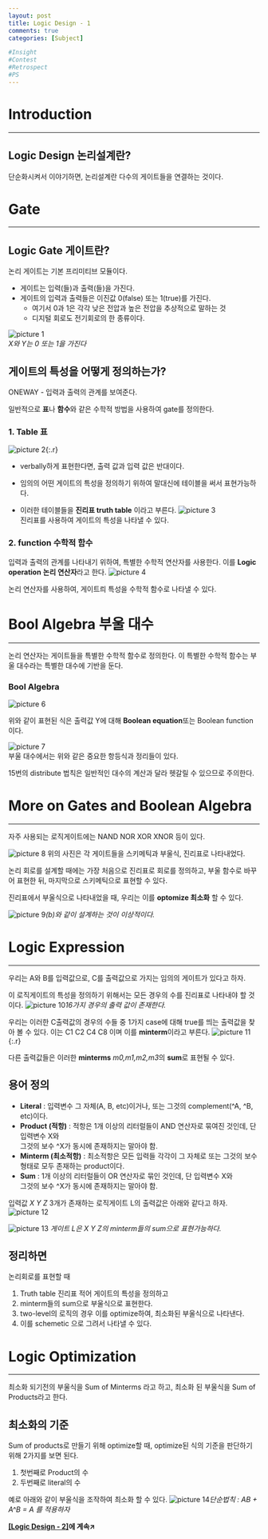 ```yaml
---
layout: post
title: Logic Design - 1
comments: true
categories: [Subject]

#Insight
#Contest
#Retrospect
#PS
---
```



# Introduction
---
Logic Design 논리설계란?
---
단순화시켜서 이야기하면, 논리설계란 다수의 게이트들을 연결하는 것이다.

# Gate
---

Logic Gate 게이트란?
---
논리 게이트는 기본 프리미티브 모듈이다.
- 게이트는 입력(들)과 출력(들)을 가진다.
- 게이트의 입력과 출력들은 이진값 0(false) 또는 1(true)를 가진다.
  - 여기서 0과 1은 각각 낮은 전압과 높은 전압을 추상적으로 말하는 것
  - 디지털 회로도 전기회로의 한 종류이다.


![picture 1](../images/6a67532baa2e45c5331150430e32758889eef34f92eeb9e313a0e4d4294ff650.png)  
<em class="fig">X와 Y는 0 또는 1을 가진다</em>

게이트의 특성을 어떻게 정의하는가?
---
ONEWAY - 입력과 출력의 관계를 보여준다.

일반적으로 **표**나 **함수**와 같은 수학적 방법을 사용하여 gate를 정의한다.

### 1. Table 표


![picture 2](../images/90ce69c901291ca32b52a9719c078bdd979621c21799eb89b41efe8edae6a560.png){:.r}
- verbally하게 표현한다면, 출력 값과 입력 값은 반대이다.
- 임의의 어떤 게이트의 특성을 정의하기 위하여 말대신에 테이블을 써서 표현가능하다.

- 이러한 테이블들을 **진리표 truth table** 이라고 부른다.
  ![picture 3](../images/c4ffd04d7243a159a972870787f7430964054c8fbcd654c0cd4a7acdd22c25c8.png)  
진리표를 사용하여 게이트의 특성을 나타낼 수 있다.

### 2. function 수학적 함수

입력과 출력의 관계를 나타내기 위하여, 특별한 수학적 연산자를 사용한다.
이를 **Logic operation** **논리 연산자**라고 한다.
![picture 4](../images/b97d446da4eb7ce0e364c84f95d0654382b2a1349d05e75e887240d0fbda07f0.png)  

논리 연산자를 사용하여, 게이트릐 특성을 수학적 함수로 나타낼 수 있다.


# Bool Algebra 부울 대수
---
논리 연산자는 게이트들을 특별한 수학적 함수로 정의한다.
이 특별한 수학적 함수는 부울 대수라는 특별한 대수에 기반을 둔다.

### Bool Algebra
![picture 6](../images/56af5a0eb2becc4216840746ab3a9c4277145a292e017067b0eee186793e5c0a.png)  

위와 같이 표현된 식은 출력값 Y에 대해 **Boolean equation**또는 Boolean function이다.


![picture 7](../images/8e5c9f95d2a44a72d6c7d4e366da54c6c9a5b92163046a7935bcc82066e63a3f.png)  
부울 대수에서는 위와 같은 중요한 항등식과 정리들이 있다.

15번의 distribute 법칙은 일반적인 대수의 계산과 달라 헷갈릴 수 있으므로 주의한다.

# More on Gates and Boolean Algebra
---
자주 사용되는 로직게이트에는 NAND NOR XOR XNOR 등이 있다.

![picture 8](../images/87e3679e67033a69c8e8ec549ad21d33be927421272ec14ab1975e8111eab0e3.png)
위의 사진은 각 게이트들을 스키메틱과 부울식, 진리표로 나타내었다.

논리 회로를 설계할 때에는 가장 처음으로 진리표로 회로를 정의하고, 부울 함수로 바꾸어 표현한 뒤, 마지막으로 스키메틱으로 표현할 수 있다.

진리표에서 부울식으로 나타내었을 때, 우리는 이를 **optomize 최소화** 할 수 있다.

![picture 9](../images/2da0767899de30fb04bfe3bbcd91fc2166d71c0416fc60c5f44e88620d15bb76.png)*(b)와 같이 설계하는 것이 이상적이다.*

# Logic Expression
---

우리는 A와 B를 입력값으로, C를 출력값으로 가지는 임의의 게이트가 있다고 하자.

이 로직게이트의 특성을 정의하기 위해서는 모든 경우의 수를 진리표로 나타내야 할 것이다.
![picture 10](../images/0c916555d097f98006ac1ddc1acddd900040d1e72f8666607dfb1adae941736b.png)*16가지 경우의 출력 값이 존재한다.*

우리는 이러한 C출력값의 경우의 수들 중 1가지 case에 대해 true를 띄는 출력값을 찾아 볼 수 있다.
이는 C1 C2 C4 C8 이며 이를 **minterm**이라고 부른다.
![picture 11](../images/b6245441f8c3200cc79cb75f656febada85b34657fee58b35f412d8368dd691d.png){:.r} 

다른 출력값들은 이러한 **minterms** *m0,m1,m2,m3*의 **sum**로 표현될 수 있다.

용어 정의
---
- **Literal** 
: 입력변수 그 자체(A, B, etc)이거나, 또는 그것의  complement(^A, ^B, etc)이다.
- **Product (적항)**
: 적항은 1개 이상의 리터럴들이 AND 연산자로 묶여진 것인데, 단 입력변수 X와  
그것의 보수 ^X가 동시에 존재하지는 말아야 함.
- **Minterm (최소적항)**
: 최소적항은 모든 입력들 각각이 그 자체로 또는 그것의 보수형태로 모두 존재하는 product이다.
- **Sum**
: 1개 이상의 리터럴들이 OR 연산자로 묶인 것인데, 단 입력변수 X와  
그것의 보수 ^X가 동시에 존재하지는 말아야 함.

입력값 *X Y Z* 3개가 존재하는 로직게이트 L의 출력값은 아래와 같다고 하자.
![picture 12](../images/31dbbe1bd0856ab3d9211e07a29056d405a8afa672627493f47fcc5561c6161a.png)  


![picture 13](../images/24d338db6356e6da3a44ca2b1ba25ec5785e2331fcd9b02ea068190bc5046d7f.png)  *게이트 L은 X Y Z의 minterm들의 sum으로 표현가능하다.*

정리하면
---
논리회로를 표현할 때
1. Truth table 진리표 적어 게이트의 특성을 정의하고
2. minterm들의 sum으로 부울식으로 표현한다.
3. two-level의 로직의 경우 이를 optimize하여, 최소화된 부울식으로 나타낸다.
4. 이를 schemetic 으로 그려서 나타낼 수 있다.


# Logic Optimization
---

최소화 되기전의 부울식을 Sum of Minterms 라고 하고,
최소화 된 부울식을 Sum of Products라고 한다.

최소화의 기준
---
Sum of products로 만들기 위해 optimize할 때,
optimize된 식의 기준을 판단하기 위해 2가지를 보면 된다.
1. 첫번째로 Product의 수
2. 두번째로 literal의 수

예로 아래와 같이 부울식을 조작하여 최소화 할 수 있다.
![picture 14](../images/02305c76b553277ffde64df8d55d4ca990ebd04e02e9daab15a11ed1a3f99803.png)*단순법칙 : AB + A^B = A 를 적용하자*

**[[Logic Design - 2]](../2021-04/logicdesign2)에 계속↗**